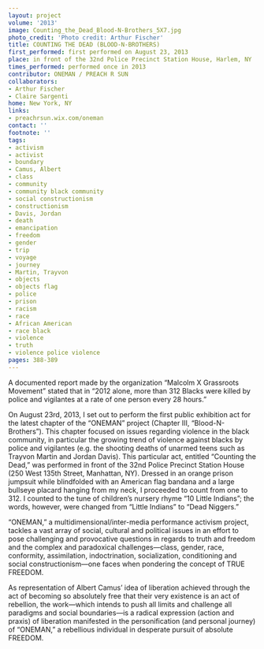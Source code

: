 ```yaml
---
layout: project
volume: '2013'
image: Counting_the_Dead_Blood-N-Brothers_5X7.jpg
photo_credit: 'Photo credit: Arthur Fischer'
title: COUNTING THE DEAD (BLOOD-N-BROTHERS)
first_performed: first performed on August 23, 2013
place: in front of the 32nd Police Precinct Station House, Harlem, NY
times_performed: performed once in 2013
contributor: ONEMAN / PREACH R SUN
collaborators:
- Arthur Fischer
- Claire Sargenti
home: New York, NY
links:
- preachrsun.wix.com/oneman
contact: ''
footnote: ''
tags:
- activism
- activist
- boundary
- Camus, Albert
- class
- community
- community black community
- social constructionism
- constructionism
- Davis, Jordan
- death
- emancipation
- freedom
- gender
- trip
- voyage
- journey
- Martin, Trayvon
- objects
- objects flag
- police
- prison
- racism
- race
- African American
- race black
- violence
- truth
- violence police violence
pages: 388-389
---
```


A documented report made by the organization “Malcolm X Grassroots Movement” stated that in “2012 alone, more than 312 Blacks were killed by police and vigilantes at a rate of one person every 28 hours.”

On August 23rd, 2013, I set out to perform the first public exhibition act for the latest chapter of the “ONEMAN” project (Chapter III, “Blood-N-Brothers”). This chapter focused on issues regarding violence in the black community, in particular the growing trend of violence against blacks by police and vigilantes (e.g. the shooting deaths of unarmed teens such as Trayvon Martin and Jordan Davis). This particular act, entitled “Counting the Dead,” was performed in front of the 32nd Police Precinct Station House (250 West 135th Street, Manhattan, NY). Dressed in an orange prison jumpsuit while blindfolded with an American flag bandana and a large bullseye placard hanging from my neck, I proceeded to count from one to 312. I counted to the tune of children’s nursery rhyme “10 Little Indians”; the words, however, were changed from “Little Indians” to “Dead Niggers.”

“ONEMAN,” a multidimensional/inter-media performance activism project, tackles a vast array of social, cultural and political issues in an effort to pose challenging and provocative questions in regards to truth and freedom and the complex and paradoxical challenges—class, gender, race, conformity, assimilation, indoctrination, socialization, conditioning and social constructionism—one faces when pondering the concept of TRUE FREEDOM.

As representation of Albert Camus’ idea of liberation achieved through the act of  becoming so absolutely free that their very existence is an act of rebellion, the work—which intends to push all limits and challenge all paradigms and social boundaries—is a radical expression (action and praxis) of liberation manifested in the personification (and personal journey) of “ONEMAN,” a rebellious individual in desperate pursuit of absolute FREEDOM.
